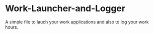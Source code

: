 # Work-Launcher-and-Logger
A simple file to lauch your work applications and also to log your work hours. 



